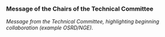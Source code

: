 ### Message of the Chairs of the Technical Committee

*Message from the Technical Committee, highlighting beginning collaboration (example OSRD/NGE).*
